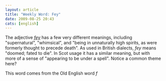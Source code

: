 ```yaml
---
layout: article
title: "Weekly Word: Fey"
date: 2009-08-25 20:43
cats: [english]
---
```

The adjective <em><a href="http://dictionary.reference.com/browse/fey">fey</a></em> has a few very different meanings, including "supernatural", "whimsical", and "being in unnaturally high spirits, as were formerly thought to precede death". As used in British dialects, <em>fey</em> means "doomed; fated to die". In Scot usage it has a similar meaning, but with more of a sense of "appearing to be under a spell". Notice a common theme here?

This word comes from the Old English word <em>f

